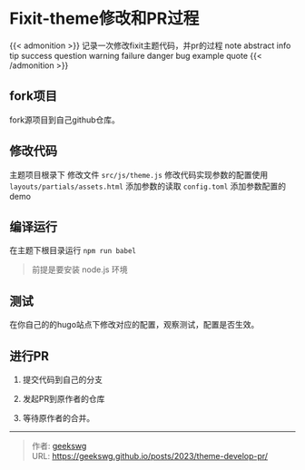 # Fixit-theme修改和PR过程

{{< admonition >}}
记录一次修改fixit主题代码，并pr的过程
note abstract info tip success question warning failure danger bug example quote
{{< /admonition >}}

<!--more-->

## fork项目

fork源项目到自己github仓库。

## 修改代码

主题项目根录下
修改文件
`src/js/theme.js` 修改代码实现参数的配置使用
`layouts/partials/assets.html` 添加参数的读取
`config.toml`  添加参数配置的demo

## 编译运行 

在主题下根目录运行 `npm run babel`
> 前提是要安装 node.js 环境

## 测试

在你自己的的hugo站点下修改对应的配置，观察测试，配置是否生效。

## 进行PR

1. 提交代码到自己的分支

2. 发起PR到原作者的仓库

3. 等待原作者的合并。

---

> 作者: [geekswg](https://geekswg.github.io)  
> URL: https://geekswg.github.io/posts/2023/theme-develop-pr/  

